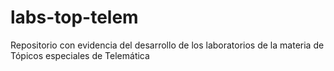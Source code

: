 # labs-top-telem
Repositorio con evidencia del desarrollo de los laboratorios de la materia de Tópicos especiales de Telemática
